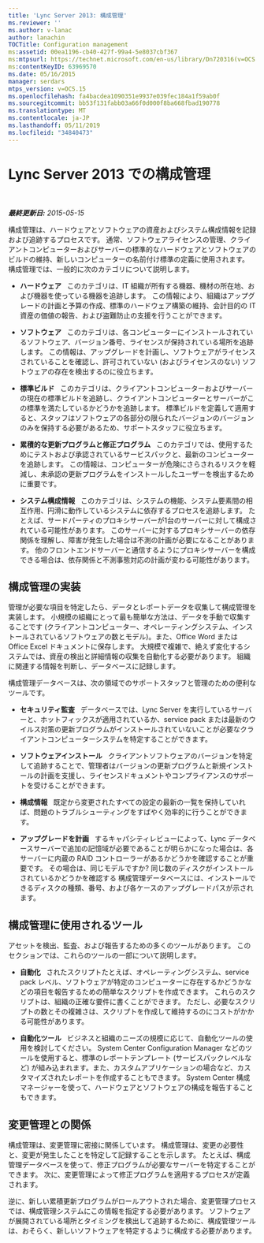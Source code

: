 ```yaml
---
title: 'Lync Server 2013: 構成管理'
ms.reviewer: ''
ms.author: v-lanac
author: lanachin
TOCTitle: Configuration management
ms:assetid: 00ea1196-cb40-427f-99a4-5e8037cbf367
ms:mtpsurl: https://technet.microsoft.com/en-us/library/Dn720316(v=OCS.15)
ms:contentKeyID: 63969570
ms.date: 05/16/2015
manager: serdars
mtps_version: v=OCS.15
ms.openlocfilehash: fa4bacdea1090351e9937e039fec184a1f59ab0f
ms.sourcegitcommit: bb53f131fabb03a66f0d000f8ba668fbad190778
ms.translationtype: MT
ms.contentlocale: ja-JP
ms.lasthandoff: 05/11/2019
ms.locfileid: "34840473"
---
```

<div data-xmlns="http://www.w3.org/1999/xhtml">

<div class="topic" data-xmlns="http://www.w3.org/1999/xhtml" data-msxsl="urn:schemas-microsoft-com:xslt" data-cs="http://msdn.microsoft.com/en-us/">

<div data-asp="http://msdn2.microsoft.com/asp">

# <a name="configuration-management-in-lync-server-2013"></a>Lync Server 2013 での構成管理

</div>

<div id="mainSection">

<div id="mainBody">

<span> </span>

_**最終更新日:** 2015-05-15_

構成管理は、ハードウェアとソフトウェアの資産およびシステム構成情報を記録および追跡するプロセスです。 通常、ソフトウェアライセンスの管理、クライアントコンピューターおよびサーバーの標準的なハードウェアとソフトウェアのビルドの維持、新しいコンピューターの名前付け標準の定義に使用されます。 構成管理では、一般的に次のカテゴリについて説明します。

  - **ハードウェア**   このカテゴリは、IT 組織が所有する機器、機材の所在地、および機器を使っている機器を追跡します。 この情報により、組織はアップグレードの計画と予算の作成、標準のハードウェア構築の維持、会計目的の IT 資産の価値の報告、および盗難防止の支援を行うことができます。

  - **ソフトウェア**   このカテゴリは、各コンピューターにインストールされているソフトウェア、バージョン番号、ライセンスが保持されている場所を追跡します。 この情報は、アップグレードを計画し、ソフトウェアがライセンスされていることを確認し、許可されていない (およびライセンスのない) ソフトウェアの存在を検出するのに役立ちます。

  - **標準ビルド**   このカテゴリは、クライアントコンピューターおよびサーバーの現在の標準ビルドを追跡し、クライアントコンピューターとサーバーがこの標準を満たしているかどうかを追跡します。 標準ビルドを定義して適用すると、スタッフはソフトウェアの各部分の限られたバージョンのバージョンのみを保持する必要があるため、サポートスタッフに役立ちます。

  - **累積的な更新プログラムと修正プログラム**   このカテゴリでは、使用するためにテストおよび承認されているサービスパックと、最新のコンピューターを追跡します。 この情報は、コンピューターが危険にさらされるリスクを軽減し、未承認の更新プログラムをインストールしたユーザーを検出するために重要です。

  - **システム構成情報**   このカテゴリは、システムの機能、システム要素間の相互作用、円滑に動作しているシステムに依存するプロセスを追跡します。 たとえば、サードパーティのプロキシサーバーが1台のサーバーに対して構成されている可能性があります。 このサーバーに対するプロキシサーバーの依存関係を理解し、障害が発生した場合は不測の計画が必要になることがあります。 他のフロントエンドサーバーと通信するようにプロキシサーバーを構成できる場合は、依存関係と不測事態対応の計画が変わる可能性があります。

<div>

## <a name="implementing-configuration-management"></a>構成管理の実装

管理が必要な項目を特定したら、データとレポートデータを収集して構成管理を実装します。 小規模の組織にとって最も簡単な方法は、データを手動で収集することです (クライアントコンピューター、オペレーティングシステム、インストールされているソフトウェアの数とモデル)。また、Office Word または Office Excel ドキュメントに保存します。 大規模で複雑で、絶えず変化するシステムでは、資産の検出と詳細情報の収集を自動化する必要があります。 組織に関連する情報を判断し、データベースに記録します。

構成管理データベースは、次の領域でのサポートスタッフと管理のための便利なツールです。

  - **セキュリティ監査**   データベースでは、Lync Server を実行しているサーバーと、ホットフィックスが適用されているか、service pack または最新のウイルス対策の更新プログラムがインストールされていないことが必要なクライアントコンピューターシステムを特定することができます。

  - **ソフトウェアインストール**   クライアントソフトウェアのバージョンを特定して追跡することで、管理者はバージョンの更新プログラムと新規インストールの計画を支援し、ライセンスドキュメントやコンプライアンスのサポートを受けることができます。

  - **構成情報**   既定から変更されたすべての設定の最新の一覧を保持していれば、問題のトラブルシューティングをすばやく効率的に行うことができます。

  - **アップグレードを計画**   するキャパシティレビューによって、Lync データベースサーバーで追加の記憶域が必要であることが明らかになった場合は、各サーバーに内蔵の RAID コントローラーがあるかどうかを確認することが重要です。 その場合は、同じモデルですか? 同じ数のディスクがインストールされているかどうかを確認する 構成管理データベースには、インストールできるディスクの種類、番号、および各ケースのアップグレードパスが示されます。

</div>

<div>

## <a name="tools-used-for-configuration-management"></a>構成管理に使用されるツール

アセットを検出、監査、および報告するための多くのツールがあります。 このセクションでは、これらのツールの一部について説明します。

  - **自動化**   されたスクリプトたとえば、オペレーティングシステム、service pack レベル、ソフトウェアが特定のコンピューターに存在するかどうかなどの項目を報告するための簡単なスクリプトを作成できます。 これらのスクリプトは、組織の正確な要件に書くことができます。 ただし、必要なスクリプトの数とその複雑さは、スクリプトを作成して維持するのにコストがかかる可能性があります。

  - **自動化ツール**   ビジネスと組織のニーズの規模に応じて、自動化ツールの使用を検討してください。 System Center Configuration Manager などのツールを使用すると、標準のレポートテンプレート (サービスパックレベルなど) が組み込まれます。また、カスタムアプリケーションの場合など、カスタマイズされたレポートを作成することもできます。 System Center 構成マネージャーを使って、ハードウェアとソフトウェアの構成を報告することもできます。

</div>

<div>

## <a name="relationship-with-change-management"></a>変更管理との関係

構成管理は、変更管理に密接に関係しています。 構成管理は、変更の必要性と、変更が発生したことを特定して記録することを示します。 たとえば、構成管理データベースを使って、修正プログラムが必要なサーバーを特定することができます。 次に、変更管理によって修正プログラムを適用するプロセスが定義されます。

逆に、新しい累積更新プログラムがロールアウトされた場合、変更管理プロセスでは、構成管理システムにこの情報を指定する必要があります。 ソフトウェアが展開されている場所とタイミングを検出して追跡するために、構成管理ツールは、おそらく、新しいソフトウェアを特定するように構成する必要があります。

</div>

</div>

<span> </span>

</div>

</div>

</div>

